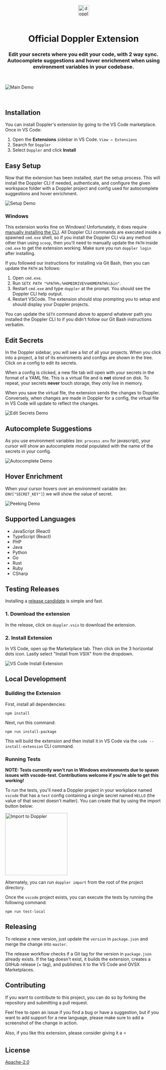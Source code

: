 <div align="center">
  <a href="https://doppler.com">
    <img src="media/logo.png" alt="doppler-logo" height="35">
  </a>
  </br></br>
  <h1>Official Doppler Extension</h1>
  <h3 align="center">
    Edit your secrets where you edit your code, with 2 way sync. Autocomplete
    suggestions and hover enrichment when using environment variables in your codebase.
  </h3>
</div>

</br>

![Main Demo](media/demo.gif)

</br>

## Installation

You can install Doppler's extension by going to the VS Code marketplace. Once in VS Code:

1. Open the **Extensions** sidebar in VS Code. `View → Extensions`
2. Search for `Doppler`
3. Select `Doppler` and click **Install**

## Easy Setup

Now that the extension has been installed, start the setup process. This will install the Doppler CLI if needed, authenticate, and configure the given workspace folder with a Doppler project and config used for autocomplete suggestions and hover enrichment.

![Setup Demo](media/setup-demo.gif)

### Windows

This extension works fine on Windows! Unfortunately, it does require [manually installing the CLI](https://docs.doppler.com/docs/install-cli#installation). All Doppler CLI commands are executed inside a spawned `cmd.exe` shell, so if you install the Doppler CLI via any method other than using `scoop`, then you'll need to manually update the `PATH` inside `cmd.exe` to get the extension working. Make sure you run `doppler login` after installing.

If you followed our instructions for installing via Git Bash, then you can update the `PATH` as follows:

1. Open `cmd.exe`.
2. Run `SETX PATH "%PATH%;%HOMEDRIVE%%HOMEPATH%\bin"`.
3. Restart `cmd.exe` and type `doppler` at the prompt. You should see the Doppler CLI help output.
4. Restart VSCode. The extension should stop prompting you to setup and should display your Doppler projects.

You can update the `SETX` command above to append whatever path you installed the Doppler CLI to if you didn't follow our Git Bash instructions verbatim.

## Edit Secrets

In the Doppler sidebar, you will see a list of all your projects. When you click into a project, a list of its enviroments and configs are shown in the tree. Click on a config to edit its secrets.

When a config is clicked, a new file tab will open with your secrets in the format of a YAML file. This is a virtual file and is **not** stored on disk. To repeat, your secrets **never** touch storage, they only live in memory.

When you save the virtual file, the extension sends the changes to Doppler. Conversely, when changes are made in Doppler for a config, the virtual file in VS Code will update to reflect the changes.

![Edit Secrets Demo](media/edit-secrets-demo.gif)

## Autocomplete Suggestions

As you use environment variables (ex: `process.env` for javascript), your cursor will show an autocomplete modal populated with the name of the secrets in your config.

![Autocomplete Demo](media/autocomplete-demo.gif)

## Hover Enrichment

When your cursor hovers over an environment variable (ex: `ENV["SECRET_KEY"]`) we will show the value of secret.

![Peeking Demo](media/hover-demo.gif)

## Supported Languages

- JavaScript (React)
- TypeScript (React)
- PHP
- Java
- Python
- Go
- Rust
- Ruby
- CSharp

## Testing Releases

Installing a [release candidate](https://github.com/DopplerHQ/vscode/releases) is simple and fast.

### 1. Download the extension

In the release, click on `doppler.vsix` to download the extension.

### 2. Install Extension

In VS Code, open up the Marketplace tab. Then click on the 3 horizontal dots icon. Lastly select "Install from VSIX" from the dropdown.

![VS Code Install Extension](./media/vscode-install-extension.png)

## Local Development

### Building the Extension

First, install all dependencies:

```
npm install
```

Next, run this command:

```
npm run install-package
```

This will build the extension and then install it in VS Code via the `code --install-extension` CLI command.

### Running Tests

**NOTE: Tests currently won't run in Windows environments due to spawn issues with vscode-test. Contributions welcome if you're able to get this working!**

To run the tests, you'll need a Doppler project in your workplace named `vscode` that has a `test` config containing a single secret named `HELLO` (the value of that secret doesn't matter). You can create that by using the import button below:

[<img alt="Import to Doppler" src="https://raw.githubusercontent.com/DopplerUniversity/app-config-templates/main/doppler-button.png" width="200"/>](https://dashboard.doppler.com/workplace/template/import?template=https://github.com/dopplerhq/vscode/blob/master/doppler-template.yaml)

Alternately, you can run `doppler import` from the root of the project directory.

Once the `vscode` project exists, you can execute the tests by running the following command:

```
npm run test-local
```

## Releasing

To release a new version, just update the `version` in `package.json` and merge the change into `master`.

The release workflow checks if a Git tag for the version in `package.json` already exists. If the tag doesn't exist, it builds the extension, creates a GitHub release (+ tag), and publishes it to the VS Code and OVSX Marketplaces.

## Contributing

If you want to contribute to this project, you can do so by forking the repository and submitting a pull request.

Feel free to open an issue if you find a bug or have a suggestion, but if you want to add support for a new language, please make sure to add a screenshot of the change in action.

Also, if you like this extension, please consider giving it a ⭐️

## License

[Apache-2.0](https://github.com/dopplerhq/vscode/blob/main/LICENSE)

